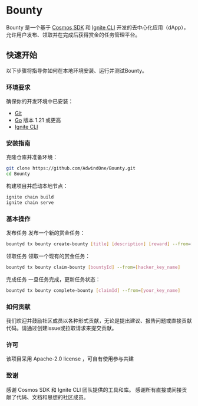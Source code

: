 # Bounty

Bounty 是一个基于 [Cosmos SDK](https://github.com/cosmos/cosmos-sdk) 和 [Ignite CLI](https://ignite.com/cli) 开发的去中心化应用（dApp），允许用户发布、领取并在完成后获得赏金的任务管理平台。

## 快速开始

以下步骤将指导你如何在本地环境安装、运行并测试Bounty。

### 环境要求

确保你的开发环境中已安装：

- [Git](https://git-scm.com/)
- [Go](https://golang.org/doc/install) 版本 1.21 或更高
- [Ignite CLI](https://ignite.com/cli)

### 安装指南

克隆仓库并准备环境：

```bash
git clone https://github.com/AdwindOne/Bounty.git
cd Bounty
```

构建项目并启动本地节点：
```bash
ignite chain build
ignite chain serve
```

### 基本操作
发布任务
发布一个新的赏金任务：
```bash
bountyd tx bounty create-bounty [title] [description] [reward] --from=[your_key_name]
```

领取任务
领取一个现有的赏金任务：
```bash
bountyd tx bounty claim-bounty [bountyId] --from=[hacker_key_name]
```

完成任务
一旦任务完成，更新任务状态：
```bash
bountyd tx bounty complete-bounty [claimId] --from=[your_key_name]
```


### 如何贡献
我们欢迎并鼓励社区成员以各种形式贡献，无论是提出建议、报告问题或直接贡献代码。请通过创建issue或拉取请求来提交贡献。

### 许可
该项目采用  Apache-2.0 license ，可自有使用参与共建

### 致谢
感谢 Cosmos SDK 和 Ignite CLI 团队提供的工具和库。
感谢所有直接或间接贡献了代码、文档和思想的社区成员。
